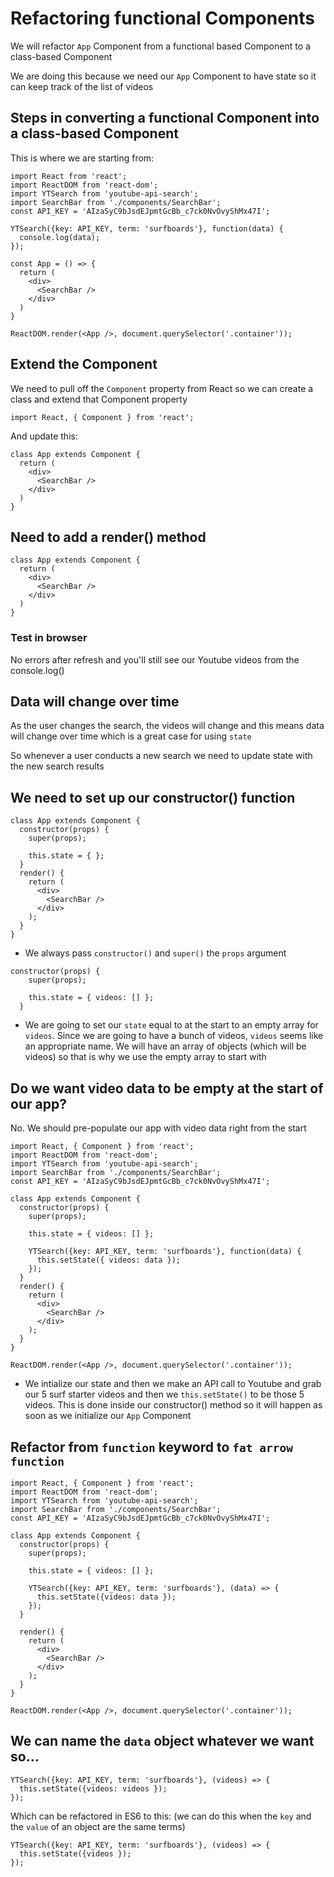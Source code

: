 # Refactoring functional Components
We will refactor `App` Component from a functional based Component to a class-based Component

We are doing this because we need our `App` Component to have state so it can keep track of the list of videos

## Steps in converting a functional Component into a class-based Component
This is where we are starting from:

```
import React from 'react';
import ReactDOM from 'react-dom';
import YTSearch from 'youtube-api-search';
import SearchBar from './components/SearchBar';
const API_KEY = 'AIzaSyC9bJsdEJpmtGcBb_c7ck0NvOvyShMx47I';

YTSearch({key: API_KEY, term: 'surfboards'}, function(data) {
  console.log(data);
});

const App = () => {
  return (
    <div>
      <SearchBar />
    </div>
  )
}

ReactDOM.render(<App />, document.querySelector('.container'));
```

## Extend the Component
We need to pull off the `Component` property from React so we can create a class and extend that Component property

`import React, { Component } from 'react';`

And update this:

```
class App extends Component {
  return (
    <div>
      <SearchBar />
    </div>
  )
}
```

## Need to add a render() method
```
class App extends Component {
  return (
    <div>
      <SearchBar />
    </div>
  )
}
```

### Test in browser
No errors after refresh and you'll still see our Youtube videos from the console.log()

## Data will change over time
As the user changes the search, the videos will change and this means data will change over time which is a great case for using `state`

So whenever a user conducts a new search we need to update state with the new search results

## We need to set up our constructor() function
```
class App extends Component {
  constructor(props) {
    super(props);

    this.state = { };
  }
  render() {
    return (
      <div>
        <SearchBar />
      </div>
    );
  }
}
```

* We always pass `constructor()` and `super()` the `props` argument

```
constructor(props) {
    super(props);

    this.state = { videos: [] };
  }
```

* We are going to set our `state` equal to at the start to an empty array for `videos`. Since we are going to have a bunch of videos, `videos` seems like an appropriate name. We will have an array of objects (which will be videos) so that is why we use the empty array to start with

## Do we want video data to be empty at the start of our app?
No. We should pre-populate our app with video data right from the start

```
import React, { Component } from 'react';
import ReactDOM from 'react-dom';
import YTSearch from 'youtube-api-search';
import SearchBar from './components/SearchBar';
const API_KEY = 'AIzaSyC9bJsdEJpmtGcBb_c7ck0NvOvyShMx47I';

class App extends Component {
  constructor(props) {
    super(props);

    this.state = { videos: [] };

    YTSearch({key: API_KEY, term: 'surfboards'}, function(data) {
      this.setState({ videos: data });
    });
  }
  render() {
    return (
      <div>
        <SearchBar />
      </div>
    );
  }
}

ReactDOM.render(<App />, document.querySelector('.container'));
```

* We intialize our state and then we make an API call to Youtube and grab our 5 surf starter videos and then we `this.setState()` to be those 5 videos. This is done inside our constructor() method so it will happen as soon as we initialize our `App` Component

## Refactor from `function` keyword to `fat arrow function`

```
import React, { Component } from 'react';
import ReactDOM from 'react-dom';
import YTSearch from 'youtube-api-search';
import SearchBar from './components/SearchBar';
const API_KEY = 'AIzaSyC9bJsdEJpmtGcBb_c7ck0NvOvyShMx47I';

class App extends Component {
  constructor(props) {
    super(props);

    this.state = { videos: [] };

    YTSearch({key: API_KEY, term: 'surfboards'}, (data) => {
      this.setState({videos: data });
    });
  }
  
  render() {
    return (
      <div>
        <SearchBar />
      </div>
    );
  }
}

ReactDOM.render(<App />, document.querySelector('.container'));
```

## We can name the `data` object whatever we want so...
```
YTSearch({key: API_KEY, term: 'surfboards'}, (videos) => {
  this.setState({videos: videos });
});
```

Which can be refactored in ES6 to this: (we can do this when the `key` and the `value` of an object are the same terms)

```
YTSearch({key: API_KEY, term: 'surfboards'}, (videos) => {
  this.setState({videos });
});
```

